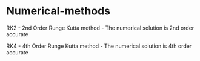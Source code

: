 # Numerical-methods

RK2 - 2nd Order Runge Kutta method  - The numerical solution is 2nd order accurate

RK4 - 4th Order Runge Kutta method  - The numerical solution is 4th order accurate
